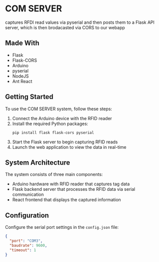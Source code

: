 # COM SERVER

captures RFDI read values via pyserial and then posts them to a Flask API server, which is then brodacasted via CORS to our webapp

## Made With

- Flask
- Flask-CORS
- Arduino
- pyserial
- NodeJS
- Ant React
## Getting Started

To use the COM SERVER system, follow these steps:

1. Connect the Arduino device with the RFID reader
2. Install the required Python packages:
   ```
   pip install flask flask-cors pyserial
   ```
3. Start the Flask server to begin capturing RFID reads
4. Launch the web application to view the data in real-time

## System Architecture

The system consists of three main components:
- Arduino hardware with RFID reader that captures tag data
- Flask backend server that processes the RFID data via serial communication
- React frontend that displays the captured information

## Configuration

Configure the serial port settings in the `config.json` file:
```json
{
  "port": "COM3",
  "baudrate": 9600,
  "timeout": 1
}
```
